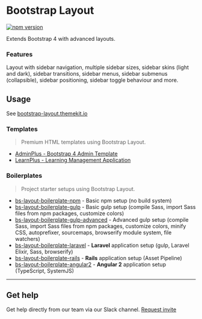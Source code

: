 # Bootstrap Layout

[![npm version](https://badge.fury.io/js/bootstrap-layout.svg)](https://badge.fury.io/js/bootstrap-layout)

Extends Bootstrap 4 with advanced layouts.

### Features
Layout with sidebar navigation, multiple sidebar sizes, sidebar skins (light and dark), sidebar transitions, sidebar menus, sidebar submenus (collapsible), sidebar positioning, sidebar toggle behaviour and more.

## Usage
See [bootstrap-layout.themekit.io](http://bootstrap-layout.themekit.io/index.html)

### Templates
> Premium HTML templates using Bootstrap Layout.

- [AdminPlus - Bootstrap 4 Admin Template](http://themeforest.net/item/adminplus-premium-bootstrap-4-admin-dashboard/14601290?ref=mosaicpro)
- [LearnPlus - Learning Management Application](http://themeforest.net/item/learnplus-learning-management-application/15287372?ref=mosaicpro)

### Boilerplates
> Project starter setups using Bootstrap Layout.

- [bs-layout-boilerplate-npm](https://github.com/themekit/bs-layout-boilerplate-npm) - Basic npm setup (no build system)
- [bs-layout-boilerplate-gulp](https://github.com/themekit/bs-layout-boilerplate-gulp) - Basic gulp setup (compile Sass, import Sass files from npm packages, customize colors)
- [bs-layout-boilerplate-gulp-advanced](https://github.com/themekit/bs-layout-boilerplate-gulp-advanced) - Advanced gulp setup (compile Sass, import Sass files from npm packages, customize colors, minify CSS, autoprefixer, sourcemaps, browserify module system, file watchers)
- [bs-layout-boilerplate-laravel](https://github.com/themekit/bs-layout-boilerplate-laravel) - **Laravel** application setup (gulp, Laravel Elixir, Sass, browserify)
- [bs-layout-boilerplate-rails](https://github.com/themekit/bs-layout-boilerplate-rails) - **Rails** application setup (Asset Pipeline)
- [bs-layout-boilerplate-angular2](https://github.com/themekit/bs-layout-boilerplate-angular2) - **Angular 2** application setup (TypeScript, SystemJS)

---

## Get help
Get help directly from our team via our Slack channel. [Request invite](http://themekit-slack-invite.stamplayapp.com/)